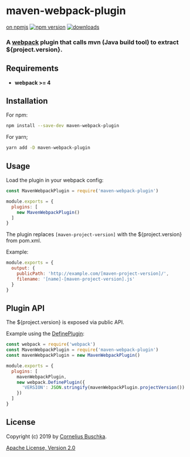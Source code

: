 # maven-webpack-plugin

[on npmjs](https://www.npmjs.com/package/maven-webpack-plugin)
[![npm version](https://badge.fury.io/js/maven-webpack-plugin.svg)](https://badge.fury.io/js/maven-webpack-plugin)
[![downloads](https://img.shields.io/npm/dm/maven-webpack-plugin.svg?style=flat-square)](https://www.npmjs.com/package/maven-webpack-plugin)

### A [webpack](https://webpack.js.org/) plugin that calls mvn (Java build tool) to extract ${project.version}.

## Requirements
- **webpack >= 4**

## Installation

For npm:

```bash
npm install --save-dev maven-webpack-plugin
```

For yarn;

```bash
yarn add -D maven-webpack-plugin
```

## Usage

Load the plugin in your webpack config:

```javascript
const MavenWebpackPlugin = require('maven-webpack-plugin')

module.exports = {
  plugins: [
    new MavenWebpackPlugin()
  ]
}
```

The plugin replaces `[maven-project-version]` with the ${project.version} from pom.xml.

Example:

```javascript
module.exports = {
  output: {
    publicPath: 'http://example.com/[maven-project-version]/',
    filename: '[name]-[maven-project-version].js'
  }
}
```

## Plugin API

The ${project.version} is exposed via public API.

Example using the [DefinePlugin](https://webpack.js.org/plugins/define-plugin/#usage):

```javascript
const webpack = require('webpack')
const MavenWebpackPlugin = require('maven-webpack-plugin')
const mavenWebpackPlugin = new MavenWebpackPlugin()

module.exports = {
  plugins: [
    mavenWebpackPlugin,
    new webpack.DefinePlugin({
      'VERSION': JSON.stringify(mavenWebpackPlugin.projectVersion())
    })
  ]
}
```

## License
Copyright (c) 2019 by [Cornelius Buschka](https://github.com/cbuschka).

[Apache License, Version 2.0](license)
